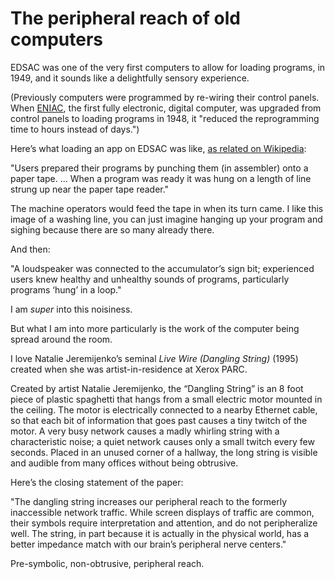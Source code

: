 # The peripheral reach of old computers

EDSAC was one of the very first computers to allow for loading programs, in
1949, and it sounds like a delightfully sensory experience.

(Previously computers were programmed by re-wiring their control panels. When
[ENIAC](https://en.wikipedia.org/wiki/ENIAC), the first fully electronic,
digital computer, was upgraded from control panels to loading programs in
1948, it "reduced the reprogramming time to hours instead of days.")

Here’s what loading an app on EDSAC was like, [as related on
Wikipedia](https://en.wikipedia.org/wiki/EDSAC):

"Users prepared their programs by punching them (in assembler) onto a paper
tape. … When a program was ready it was hung on a length of line strung up
near the paper tape reader."

The machine operators would feed the tape in when its turn came. I like this
image of a washing line, you can just imagine hanging up your program and
sighing because there are so many already there.

And then:

"A loudspeaker was connected to the accumulator’s sign bit; experienced users
knew healthy and unhealthy sounds of programs, particularly programs ‘hung’ in
a loop."

I am _super_ into this noisiness.

But what I am into more particularly is the work of the computer being spread
around the room.

I love Natalie Jeremijenko’s seminal _Live Wire (Dangling String)_ (1995)
created when she was artist-in-residence at Xerox PARC.

Created by artist Natalie Jeremijenko, the “Dangling String” is an 8 foot
piece of plastic spaghetti that hangs from a small electric motor mounted in
the ceiling. The motor is electrically connected to a nearby Ethernet cable,
so that each bit of information that goes past causes a tiny twitch of the
motor. A very busy network causes a madly whirling string with a
characteristic noise; a quiet network causes only a small twitch every few
seconds. Placed in an unused corner of a hallway, the long string is visible
and audible from many offices without being obtrusive.

Here’s the closing statement of the paper:

"The dangling string increases our peripheral reach to the formerly
inaccessible network traffic. While screen displays of traffic are common,
their symbols require interpretation and attention, and do not peripheralize
well. The string, in part because it is actually in the physical world, has a
better impedance match with our brain’s peripheral nerve centers."

Pre-symbolic, non-obtrusive, peripheral reach.
